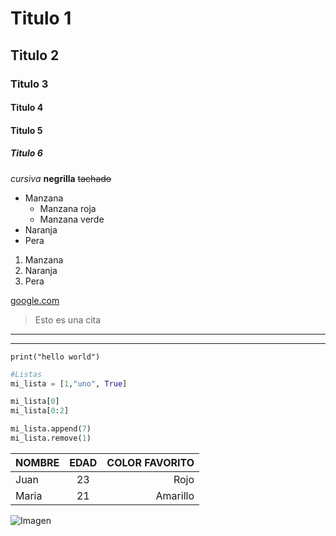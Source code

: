 <!--- ENCABEZADOS --->

# Titulo 1
## Titulo 2
### Titulo 3
#### Titulo 4
#### Titulo 5
##### Titulo 6

<!--- MODIFICAR TEXTO --->
*cursiva*
**negrilla**
~~tachado~~


<!--- LISTAS--->
* Manzana
    * Manzana roja
    * Manzana verde
* Naranja
* Pera

1. Manzana
2. Naranja
3. Pera

<!--- ENLACES -->
[google.com](google.com "google.com")


<!--- CITAS -->
> Esto es una cita

<!--- LINEAS -->
---
___

<!--- LINEAS DE CODIGO -->
`print("hello world")`

```python
#Listas
mi_lista = [1,"uno", True]

mi_lista[0]
mi_lista[0:2]

mi_lista.append(7)
mi_lista.remove(1)
```

<!--- TABLAS -->
|   NOMBRE |    EDAD   |    COLOR FAVORITO |
|----------|:---------:| -----------------:|
|   Juan   |    23     |  Rojo             |
|   Maria  |    21     |  Amarillo         |


<!--- IMAGEN -->
![Imagen](https://www.iartificial.net/wp-content/uploads/2019/02/IA.jpg "Red neuronal")






